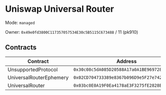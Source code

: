 # Uniswap Universal Router

Mode: `managed`

Owner: `0x49e0fd3800C117357057534E30c5B5115C673488` / 11  (pk910)

## Contracts 

| Contract | Address | Source |
| -------- | ------- | ------ |
| UnsupportedProtocol | `0x30c08c5dA085D20588A17a0A1BE96972829d156f`  |  |
| UniversalRouterEphemery | `0x02CD704733389e8367b096D9e5F27e7421C29f87`  |  |
| UniversalRouter | `0x03bc0E0A19F0Ea4178aE3F3275fE2828E91194eE`  |  |

